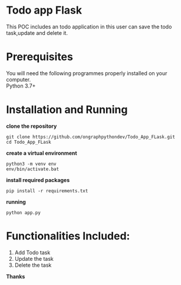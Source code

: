 # Todo app Flask
This POC includes an todo application in this user can save the todo task,update and delete it.
  
# Prerequisites
You will need the following programmes properly installed on your computer.<br>
Python 3.7+

# Installation and Running

**clone the repository**
```
git clone https://github.com/ongraphpythondev/Todo_App_FLask.git
cd Todo_App_FLask
```
**create a virtual environment**
```
python3 -m venv env
env/bin/activate.bat
```
**install required packages**
```
pip install -r requirements.txt
```
**running**
```
python app.py
```
# Functionalities Included:
   1) Add Todo task
   2) Update the task
   3) Delete the task
   
**Thanks**
